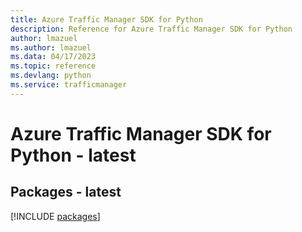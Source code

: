 ```yaml
---
title: Azure Traffic Manager SDK for Python
description: Reference for Azure Traffic Manager SDK for Python
author: lmazuel
ms.author: lmazuel
ms.data: 04/17/2023
ms.topic: reference
ms.devlang: python
ms.service: trafficmanager
---
```

# Azure Traffic Manager SDK for Python - latest
## Packages - latest
[!INCLUDE [packages](traffic-manager-index.md)]